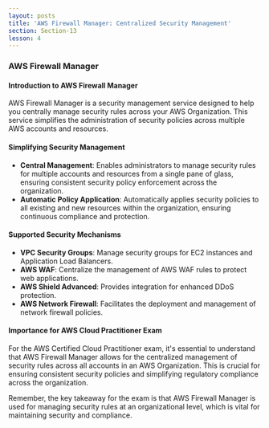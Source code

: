 ```yaml
---
layout: posts
title: 'AWS Firewall Manager: Centralized Security Management'
section: Section-13
lesson: 4
---
```


### AWS Firewall Manager

#### Introduction to AWS Firewall Manager

AWS Firewall Manager is a security management service designed to help you centrally manage security rules across your AWS Organization. This service simplifies the administration of security policies across multiple AWS accounts and resources.

<!-- pagebreak -->

#### Simplifying Security Management

- **Central Management**: Enables administrators to manage security rules for multiple accounts and resources from a single pane of glass, ensuring consistent security policy enforcement across the organization.
- **Automatic Policy Application**: Automatically applies security policies to all existing and new resources within the organization, ensuring continuous compliance and protection.

<!-- pagebreak -->

#### Supported Security Mechanisms

- **VPC Security Groups**: Manage security groups for EC2 instances and Application Load Balancers.
- **AWS WAF**: Centralize the management of AWS WAF rules to protect web applications.
- **AWS Shield Advanced**: Provides integration for enhanced DDoS protection.
- **AWS Network Firewall**: Facilitates the deployment and management of network firewall policies.

<!-- pagebreak -->

#### Importance for AWS Cloud Practitioner Exam

For the AWS Certified Cloud Practitioner exam, it's essential to understand that AWS Firewall Manager allows for the centralized management of security rules across all accounts in an AWS Organization. This is crucial for ensuring consistent security policies and simplifying regulatory compliance across the organization.

Remember, the key takeaway for the exam is that AWS Firewall Manager is used for managing security rules at an organizational level, which is vital for maintaining security and compliance.
